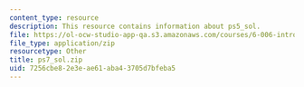 ```yaml
---
content_type: resource
description: This resource contains information about ps5_sol.
file: https://ol-ocw-studio-app-qa.s3.amazonaws.com/courses/6-006-introduction-to-algorithms-fall-2011/7256cbe82e3eae61aba43705d7bfeba5_ps7_sol.zip
file_type: application/zip
resourcetype: Other
title: ps7_sol.zip
uid: 7256cbe8-2e3e-ae61-aba4-3705d7bfeba5
---
```

